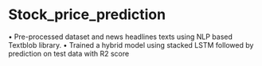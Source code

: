 # Stock_price_prediction
•	Pre-processed dataset and news headlines texts using NLP based Textblob library.
•	Trained a hybrid model using stacked LSTM followed by prediction on test data with R2 score
